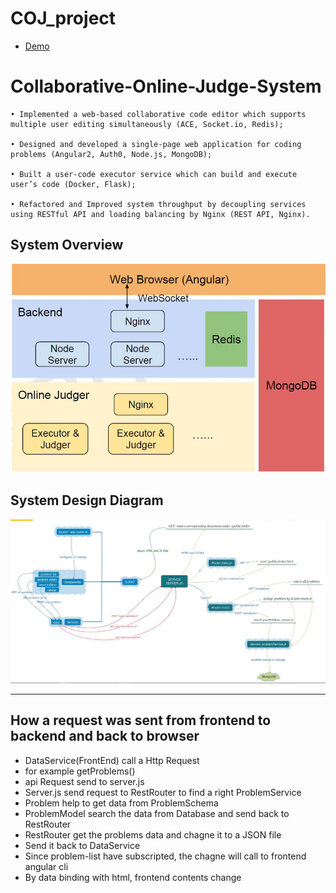 # COJ_project
- [Demo](http://ec2-54-152-115-171.compute-1.amazonaws.com/home)

# Collaborative-Online-Judge-System

    • Implemented a web-based collaborative code editor which supports multiple user editing simultaneously (ACE, Socket.io, Redis);

    • Designed and developed a single-page web application for coding problems (Angular2, Auth0, Node.js, MongoDB);

    • Built a user-code executor service which can build and execute user’s code (Docker, Flask);

    • Refactored and Improved system throughput by decoupling services using RESTful API and loading balancing by Nginx (REST API, Nginx).

## System Overview
![](https://github.com/horis233/Online-Judge-Website/blob/master/images_for_readme/1.JPG)

## System Design Diagram
![](https://github.com/horis233/Online-Judge-Website/blob/master/images_for_readme/2.JPG)

***
## How a request was sent from frontend to backend and back to browser

- DataService(FrontEnd) call a Http Request
- for example getProblems()
- api Request send to server.js
- Server.js send request to RestRouter to find a right ProblemService
- Problem help to get data from ProblemSchema
- ProblemModel search the data from Database and send back to RestRouter
- RestRouter get the problems data and chagne it to a JSON file
- Send it back to DataService
- Since problem-list have subscripted, the chagne will call to frontend angular cli
- By data binding with html, frontend contents change

